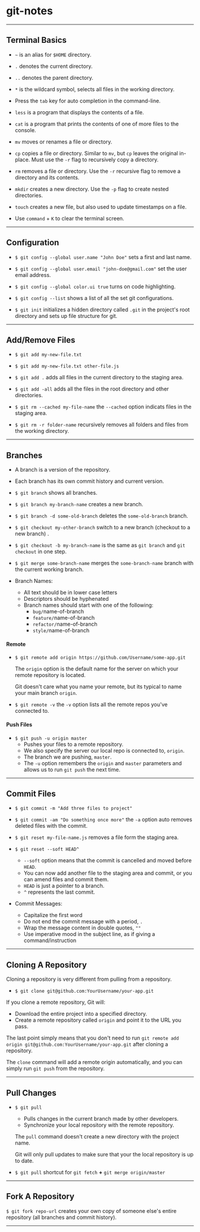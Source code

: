# git-notes

___

## Terminal Basics

* `~` is an alias for `$HOME` directory.

* `.` denotes the current directory.

* `..` denotes the parent directory.

* `*` is the wildcard symbol, selects all files in the working directory.

* Press the `tab` key for auto completion in the command-line.

* `less` is a program that displays the contents of a file.

* `cat` is a program that prints the contents of one of more files to the console.

* `mv` moves or renames a file or directory.

* `cp` copies a file or directory. Similar to `mv`, but `cp` leaves the original in-place. Must use the `-r` flag to recursively copy a directory.

* `rm` removes a file or directory. Use the `-r` recursive flag to remove a directory and its contents.

* `mkdir` creates a new directory. Use the `-p` flag to create nested directories. 

* `touch` creates a new file, but also used to update timestamps on a file.

* Use `command` + `K` to clear the terminal screen.

 ___

## Configuration 
 
* `$ git config --global user.name "John Doe"` sets a first and last name.
 
* `$ git config --global user.email "john-doe@gmail.com"` set the user email address.
  
* `$ git config --global color.ui true` turns on code highlighting.
 
* `$ git config --list` shows a list of all the set git configurations.

* `$ git init` initializes a hidden directory called `.git` in the project's root directory and sets up file structure for git.
 
 ___

 ## Add/Remove Files
 
* `$ git add my-new-file.txt`

* `$ git add my-new-file.txt other-file.js`

* `$ git add .` adds all files in the current directory to the staging area.

* `$ git add -all` adds all the files in the root directory and other directories.
 
* `$ git rm --cached my-file-name` the `--cached` option indicats files in the staging area.

* `$ git rm -r folder-name` recursively removes all folders and files from the working directory.

___

 ## Branches
 
* A branch is a version of the repository.
 
* Each branch has its own commit history and current version.
 
* `$ git branch` shows all branches.
 
* `$ git branch my-branch-name` creates a new branch.

* `$ git branch -d some-old-branch` deletes the `some-old-branch` branch.
 
* `$ git checkout my-other-branch` switch to a new branch (checkout to a new branch) .
 
* `$ git checkout -b my-branch-name` is the same as `git branch` and `git checkout` in one step.

* `$ git merge some-branch-name` merges the `some-branch-name` branch with the current working branch.

* Branch Names:
  * All text should be in lower case letters
  * Descriptors should be hyphenated
  * Branch names should start with one of the following:
    * `bug/`name-of-branch
    * `feature/`name-of-branch
    * `refactor/`name-of-branch
    * `style/`name-of-branch

#### Remote 

* `$ git remote add origin https://github.com/Username/some-app.git`

  The `origin` option is the default name for the server on which your remote repository is located.

  Git doesn't care what you name your remote, but its typical to name your main branch `origin`.
 
* `$ git remote -v` the `-v` option lists all the remote repos you've connected to.

#### Push Files

* `$ git push -u origin master` 
  * Pushes your files to a remote repository.
  * We also specify the server our local repo is connected to, `origin`.
  * The branch we are pushing, `master`.
  * The `-u` option remembers the `origin` and `master` parameters and allows us to run `git push` the next time.

___
 
 ## Commit Files
 
* `$ git commit -m "Add three files to project"`

* `$ git commit -am "Do something once more"` the `-a` option auto removes deleted files with the commit.

* `$ git reset my-file-name.js` removes a file form the staging area.

* `$ git reset --soft HEAD^` 
   * `--soft` option means that the commit is cancelled and moved before `HEAD`.
   * You can now add another file to the staging area and commit, or you can amend files and commit them.
   * `HEAD` is just a pointer to a branch.
   * `^` represents the last commit.
   
* Commit Messages:
  * Capitalize the first word
  * Do not end the commit message with a period, `.`
  * Wrap the message content in double quotes, `""`
  * Use imperative mood in the subject line, as if giving a command/instruction

___

## Cloning A Repository

Cloning a repository is very different from pulling from a repository. 

* `$ git clone git@github.com:YourUsername/your-app.git`

If you clone a remote repository, Git will:
- Download the entire project into a specified directory.
-	Create a remote repository called `origin` and point it to the URL you pass.

The last point simply means that you don't need to run `git remote add origin git@github.com:YourUsername/your-app.git` after cloning a repository. 

The `clone` command will add a remote origin automatically, and you can simply run `git push` from the repository.

___

## Pull Changes

* `$ git pull`
  * Pulls changes in the current branch made by other developers.
  * Synchronize your local repository with the remote repository.

  The `pull` command doesn't create a new directory with the project name.

  Git will only pull updates to make sure that your the local repository is up to date.
 
* `$ git pull` shortcut for `git fetch` **+** `git merge origin/master`
 
 ___
 
 ## Fork A Repository
 
 `$ git fork repo-url` creates your own copy of someone else's entire repository (all branches and commit history).

___

 
 
 
 
 
